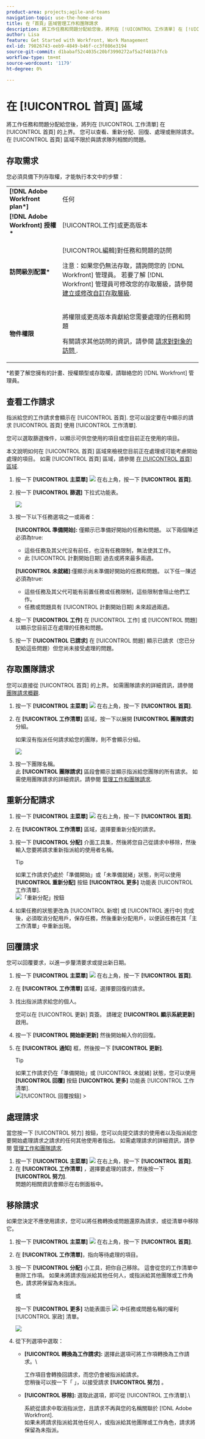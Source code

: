 ```yaml
---
product-area: projects;agile-and-teams
navigation-topic: use-the-home-area
title: 在「首頁」區域管理工作和團隊請求
description: 將工作任務和問題分配給您後，將列在 [!UICONTROL 工作清單] 在 [!UICONTROL 首頁] 的上界。 您可以查看、重新分配、回復、處理或刪除請求。 在 [!UICONTROL 首頁] 區域不限於與請求隊列相關的問題。
author: Lisa
feature: Get Started with Workfront, Work Management
exl-id: 79826743-eeb9-4849-b46f-cc3f086e3194
source-git-commit: d1babaf52c4035c20bf3990272af5a2f401b7fcb
workflow-type: tm+mt
source-wordcount: '1179'
ht-degree: 0%

---
```


# 在 [!UICONTROL 首頁] 區域

將工作任務和問題分配給您後，將列在 [!UICONTROL 工作清單] 在 [!UICONTROL 首頁] 的上界。 您可以查看、重新分配、回復、處理或刪除請求。 在 [!UICONTROL 首頁] 區域不限於與請求隊列相關的問題。

## 存取需求

您必須具備下列存取權，才能執行本文中的步驟：

<table style="table-layout:auto"> 
 <col> 
 </col> 
 <col> 
 </col> 
 <tbody> 
  <tr> 
   <td role="rowheader"><strong>[!DNL Adobe Workfront plan*]</strong></td> 
   <td> <p>任何</p> </td> 
  </tr> 
  <tr> 
   <td role="rowheader"><strong>[!DNL Adobe Workfront] 授權*</strong></td> 
   <td> <p>[!UICONTROL工作]或更高版本</p> </td> 
  </tr> 
  <tr> 
   <td role="rowheader"><strong>訪問級別配置*</strong></td> 
   <td> <p>[!UICONTROL編輯]對任務和問題的訪問</p> <p>注意：如果您仍無法存取，請詢問您的 [!DNL Workfront] 管理員。 若要了解 [!DNL Workfront] 管理員可修改您的存取層級，請參閱 <a href="../../../administration-and-setup/add-users/configure-and-grant-access/create-modify-access-levels.md" class="MCXref xref">建立或修改自訂存取層級</a>.</p> </td> 
  </tr> 
  <tr> 
   <td role="rowheader"><strong>物件權限</strong></td> 
   <td> <p>將權限或更高版本貢獻給您需要處理的任務和問題</p> <p>有關請求其他訪問的資訊，請參閱 <a href="../../../workfront-basics/grant-and-request-access-to-objects/request-access.md" class="MCXref xref">請求對對象的訪問 </a>.</p> </td> 
  </tr> 
 </tbody> 
</table>

&#42;若要了解您擁有的計畫、授權類型或存取權，請聯絡您的 [!DNL Workfront] 管理員。

## 查看工作請求

指派給您的工作請求會顯示在 [!UICONTROL 首頁]. 您可以設定要在中顯示的請求 [!UICONTROL 首頁] 使用 [!UICONTROL 工作清單].

您可以選取篩選條件，以顯示可供您使用的項目或您目前正在使用的項目。

本文說明如何在 [!UICONTROL 首頁] 區域來檢視您目前正在處理或可能考慮開始處理的項目。 如需 [!UICONTROL 首頁] 區域，請參閱 [在 [!UICONTROL 首頁] 區域](../../../workfront-basics/using-home/using-the-home-area/display-items-in-home-work-list.md).

1. 按一下 **[!UICONTROL 主菜單]** ![](assets/main-menu-icon.png) 在右上角，按一下 **[!UICONTROL 首頁]**.
1. 按一下 **[!UICONTROL 篩選]** 下拉式功能表。

   ![](assets/displaying-work-items-filters-nwe-350x401.png)

1. 按一下以下任務選項之一或兩者：

   **[!UICONTROL 準備開始]:** 僅顯示已準備好開始的任務和問題。 以下兩個陳述必須為true:

   * 這些任務及其父代沒有前任，也沒有任務限制，無法使其工作。
   * 此 [!UICONTROL 計劃開始日期] 過去或將來最多兩週。

   **[!UICONTROL 未就緒]**:僅顯示尚未準備好開始的任務和問題。 以下任一陳述必須為true:

   * 這些任務及其父代可能有前置任務或任務限制，這些限制會阻止他們工作。
   * 任務或問題具有 [!UICONTROL 計劃開始日期] 未來超過兩週。



1. 按一下 **[!UICONTROL 工作]** 在 [!UICONTROL 工作] 或 [!UICONTROL 問題] 以顯示您目前正在處理的任務和問題。
1. 按一下 **[!UICONTROL 已請求]** 在 [!UICONTROL 問題] 顯示已請求（您已分配給這些問題）但您尚未接受處理的問題。

## 存取團隊請求

您可以直接從 [!UICONTROL 首頁] 的上界。 如需團隊請求的詳細資訊，請參閱 [團隊請求概觀](../../../people-teams-and-groups/work-with-team-requests/team-requests-overview.md).

1. 按一下 **[!UICONTROL 主菜單]** ![](assets/main-menu-icon.png) 在右上角，按一下 **[!UICONTROL 首頁]**.
1. 在 **[!UICONTROL 工作清單]** 區域，按一下以展開 **[!UICONTROL 團隊請求]** 分組。

   如果沒有指派任何請求給您的團隊，則不會顯示分組。

   ![](assets/team-requests-expanded-home-group-by-drop-down-nwe-350x314.png)

1. 按一下團隊名稱。\
   此 **[!UICONTROL 團隊請求]** 區段會顯示並顯示指派給您團隊的所有請求。 如需使用團隊請求的詳細資訊，請參閱 [管理工作和團隊請求](../../../people-teams-and-groups/work-with-team-requests/manage-work-and-team-requests.md).

## 重新分配請求

1. 按一下 **[!UICONTROL 主菜單]** ![](assets/main-menu-icon.png) 在右上角，按一下 **[!UICONTROL 首頁]**.
1. 在 **[!UICONTROL 工作清單]** 區域，選擇要重新分配的請求。

1. 按一下 **[!UICONTROL 分配]** 介面工具集，然後將您自己從請求中移除，然後輸入您要將請求重新指派給的使用者名稱。

   >[!TIP]
   >
   >如果工作請求仍處於「準備開始」或「未準備就緒」狀態，則可以使用 **[!UICONTROL 重新分配]** 按鈕 **[!UICONTROL 更多]** 功能表 [!UICONTROL 工作清單].\
   >![「重新分配」按鈕](assets/reassign-in-left-panel-350x204.png)

1. 如果任務的狀態更改為 [!UICONTROL 新增] 或 [!UICONTROL 進行中] 完成後，必須取消分配用戶，保存任務，然後重新分配用戶，以便該任務在其「主工作清單」中重新出現。

## 回覆請求

您可以回覆要求，以進一步釐清要求或提出新日期。

1. 按一下 **[!UICONTROL 主菜單]** ![](assets/main-menu-icon.png) 在右上角，按一下 **[!UICONTROL 首頁]**.
1. 在 **[!UICONTROL 工作清單]** 區域，選擇要回復的請求。
1. 找出指派請求給您的個人。

   您可以在 [!UICONTROL 更新] 頁簽。 請確定 **[!UICONTROL 顯示系統更新]** 啟用。

1. 按一下 **[!UICONTROL 開始新更新]** 然後開始輸入你的回復。
1. 在 **[!UICONTROL 通知]** 框，然後按一下 **[!UICONTROL 更新]**.

   >[!TIP]
   >
   >如果工作請求仍在「準備開始」或 [!UICONTROL 未就緒] 狀態，您可以使用 **[!UICONTROL 回覆]** 按鈕 **[!UICONTROL 更多]** 功能表 [!UICONTROL 工作清單].\
   >![[!UICONTROL 回覆按鈕]](assets/reassign-in-left-panel-350x204.png)   >

## 處理請求

當您按一下 [!UICONTROL 努力] 按鈕，您可以向提交請求的使用者以及指派給您要開始處理請求之請求的任何其他使用者指出。 如需處理請求的詳細資訊，請參閱  [管理工作和團隊請求](../../../people-teams-and-groups/work-with-team-requests/manage-work-and-team-requests.md).

1. 按一下 **[!UICONTROL 主菜單]** ![](assets/main-menu-icon.png) 在右上角，按一下 **[!UICONTROL 首頁]**.
1. 在 **[!UICONTROL 工作清單]** ，選擇要處理的請求，然後按一下 **[!UICONTROL 努力]**.\
   問題的相關資訊會顯示在右側面板中。

## 移除請求

如果您決定不應使用請求，您可以將任務轉換或問題還原為請求，或從清單中移除它。

1. 按一下 **[!UICONTROL 主菜單]** ![](assets/main-menu-icon.png) 在右上角，按一下 **[!UICONTROL 首頁]**.
1. 在 **[!UICONTROL 工作清單]**，指向等待處理的項目。
1. 按一下 **[!UICONTROL 分配]** 小工具，把你自己移除。 這會從您的工作清單中刪除工作項。 如果未將請求指派給其他任何人，或指派給其他團隊或工作角色，請求將保留為未指派。

   或

   按一下 **[!UICONTROL 更多]** 功能表圖示 ![](assets/more-icon.png) 中任務或問題名稱的權利 [!UICONTROL 家政] 清單。

   ![](assets/more-menu-in-home-work-list-convert-to-request-remove-add-to-priority-options-nwe-350x160.png)

1. 從下列選項中選取：

   * **[!UICONTROL 轉換為工作請求]:** 選擇此選項可將工作項轉換為工作請求。\

      工作項目會轉換回請求，而您仍會被指派給請求。\
      您稍後可以按一下「 」，以接受請求 **[!UICONTROL 努力]** 。

   * **[!UICONTROL 移除]:** 選取此選項，即可從 [!UICONTROL 工作清單].\

      系統從請求中取消指派您，且請求不再與您的名稱關聯於 [!DNL Adobe Workfront].\
      如果未將請求指派給其他任何人，或指派給其他團隊或工作角色，請求將保留為未指派。
